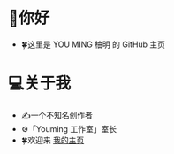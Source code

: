 # 👋你好
- 🍀这里是 YOU MING 柚明 的 GitHub 主页

# 💻关于我
- ✍️一个不知名创作者
- ⚙️「Youming 工作室」室长
- 🍀欢迎来 [我的主页](home.youming.dns.army)
